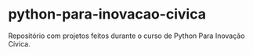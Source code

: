 # python-para-inovacao-civica
Repositório com projetos feitos durante o curso de Python Para Inovação Cívica.
